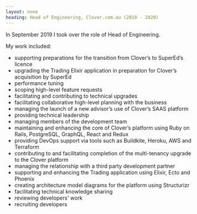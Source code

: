 ```yaml
---
layout: none
heading: Head of Engineering, Clover.com.au (2019 - 2020)
---
```


In September 2019 I took over the role of Head of Engineering.

My work included:

-   supporting preparations for the transition from Clover’s to
    SuperEd’s licence
-   upgrading the Trading Elixir application in preparation for Clover’s
    acquisition by SuperEd
-   performance tuning
-   scoping high-level feature requests
-   facilitating and contributing to technical upgrades
-   facilitating collaborative high-level planning with the business
-   managing the launch of a new advisor’s use of Clover’s SAAS platform
-   providing technical leadership
-   managing members of the development team
-   maintaining and enhancing the core of Clover’s platform using Ruby
    on Rails, PostgreSQL, GraphQL, React and Redux
-   providing DevOps support via tools such as Buildkite, Heroku, AWS
    and Terraform
-   contributing to and facilitating completion of the multi-tenancy
    upgrade to the Clover platform
-   managing the relationship with a third party development partner
-   supporting and enhancing the Trading application using Elixir, Ecto
    and Phoenix
-   creating architecture model diagrams for the platform using
    Structurizr
-   facilitating technical knowledge sharing
-   reviewing developers’ work
-   recruiting developers
